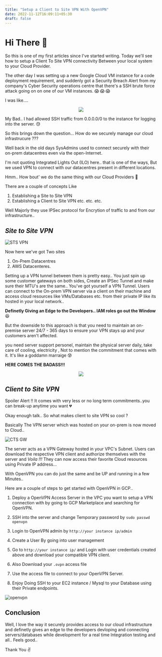 ```yaml
---
title: "Setup a Client to Site VPN With OpenVPN"
date: 2022-11-12T16:09:11+05:30
draft: false
---
```


# Hi There :wave:

So this is one of my first articles since I've started writing. Today we'll see how to setup a Client To Site VPN connectivity Between your local system to your Cloud Provider.

The other day I was setting up a new Google Cloud VM instance for a code deployment requirement, and suddenly got a Security Breach Alert from my company's Cyber Security operations centre that there's a SSH brute force attack going on on one of our VM instances. 
:scream: :scream: :scream:

I was like....

<!-- ![Whaaaat](https://media.tenor.com/JWHXlA4ug-IAAAAC/stewie-griffin-say-what.gif) -->

<p align="center">
  <img src="https://media.tenor.com/JWHXlA4ug-IAAAAC/stewie-griffin-say-what.gif" />
</p>


My Bad.. I had allowed SSH traffic from 0.0.0.0/0 to the instance for logging into the server. :sweat:

So this brings down the question... How do we securely manage our cloud infrastrucure ???

Well back in the old days SysAdmins used to connect securely with their on-prem datacentres even via the open-Internet.

I'm not quoting Integrated Lights Out (ILO) here.. that is one of the ways, But we used VPN to connect with our datacentres present in different locations.

Hmm.. How bout' we do the same thing with our Cloud Providers :raised_hands:

There are a couple of concepts Like 
1. Establishing a Site to Site VPN
2. Establishing a Client to Site VPN
etc. etc. etc. 

Well Majorly they use IPSec protocol for Encrytion of traffic to and from our infrastructure.. 

## _Site to Site VPN_

![STS VPN](https://docs.aws.amazon.com/images/vpn/latest/s2svpn/images/vpn-basic-diagram.png)

Now here we've got Two sites 
1. On-Prem Datacentres
2. AWS Datacenteres.

Setting up a VPN tunnel between them is pretty easy.. You just spin up some customer gateways on both sides,
Create an IPSec Tunnel and make sure their MTU's are the same.. You've got yourself a VPN Tunnel.
Users can connect to the On-prem VPN server via a client on their machine and access cloud resources like VMs/Databases etc. from their private IP like its hosted in your local network..

**Definetly Giving an Edge to the Developers.. IAM roles go out the Window** :laughing: 

But the downside to this approach is that you need to maintain an on-premise server 24/7 - 365 days to ensure your VPN stays up and your customers aren't affected.

you need server support personel, maintain the physical server daily, take care of cooling, electricity , Not to mention the commitment that comes with it. It's like a goddamn marraige :cold_sweat:


__HERE COMES THE BADASS!!!__

<!-- ![Elon](https://media.tenor.com/Xrt-ty39PfEAAAAC/elon-musk-smoke.gif) -->
<p align="center">
  <img src="https://media.tenor.com/Xrt-ty39PfEAAAAC/elon-musk-smoke.gif" />
</p>

## _Client to Site VPN_
Spoiler Alert !! It comes with very less or no long term commitments..you can break-up anytime you want :broken_heart:

Okay enough talk.. So what makes client to site VPN so cool ?

Basically The VPN server which was hosted on your on-prem is now moved to Cloud..

![CTS GW](https://d2908q01vomqb2.cloudfront.net/5b384ce32d8cdef02bc3a139d4cac0a22bb029e8/2020/04/14/Screen-Shot-2020-04-07-at-10.30.06-AM.png)


The server acts as a VPN Gateway hosted in your VPC's Subnet. Users can download the respective VPN client and authorize themselves with the server and _Voila !!!_  They can now access their favorite Cloud resources using  Private IP address...

With OpenVPN you can do just the same and be UP and running in a few Minutes..

Here are a couple of steps to get started with OpenVPN in GCP..

1. Deploy a OpenVPN Access Server in the VPC you want to setup a VPN connection with by going to GCP Marketplace and searching for OpenVPN.

2. SSH into the server and change Temporary password by `sudo passwd openvpn`

3. Login to OpenVPN admin by `http://your instance ip/admin`

4. Create a User By going into user management

5. Go to `http://your instance ip/` and Login with user credentials created above and download your compatible VPN client.

6. Also Download your `.ovpn` access file

7. Use the access file to connect to your OpenVPN Server.

8. Enjoy Doing SSH to your EC2 instance / Mysql to your Database using their Private endpoints.

![openvpn](/aroop-gochhayat/openvpn.png)

## Conclusion
Well, I love the way it securely provides access to our cloud infrastructure and definetly gives an edge to the developers devloping and connecting servers/databases while development for a real time Integration testing and all.. Feels good..

Thank You :v:



